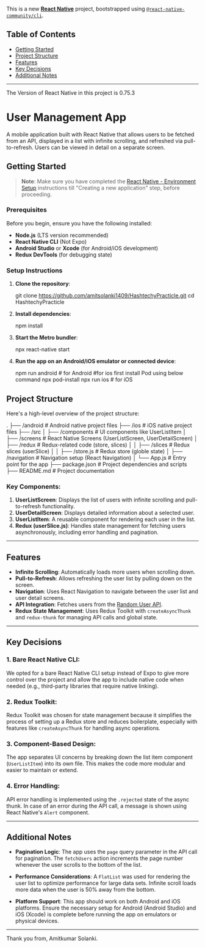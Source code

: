 This is a new [**React Native**](https://reactnative.dev) project, bootstrapped using [`@react-native-community/cli`](https://github.com/react-native-community/cli).

## Table of Contents

- [Getting Started](#getting-started)
- [Project Structure](#project-structure)
- [Features](#features)
- [Key Decisions](#key-decisions)
- [Additional Notes](#additional-notes)

---

The Version of React Native in this project is 0.75.3

# User Management App

A mobile application built with React Native that allows users to be fetched from an API, displayed in a list with infinite scrolling, and refreshed via pull-to-refresh. Users can be viewed in detail on a separate screen.

## Getting Started

> **Note**: Make sure you have completed the [React Native - Environment Setup](https://reactnative.dev/docs/environment-setup) instructions till "Creating a new application" step, before proceeding.

### Prerequisites

Before you begin, ensure you have the following installed:

- **Node.js** (LTS version recommended)
- **React Native CLI** (Not Expo)
- **Android Studio** or **Xcode** (for Android/iOS development)
- **Redux DevTools** (for debugging state)

### Setup Instructions

1. **Clone the repository**:

   git clone https://github.com/amitsolanki1409/HashtechyPracticle.git
   cd HashtechyPracticle

2. **Install dependencies**:

   npm install

3. **Start the Metro bundler**:

   npx react-native start

4. **Run the app on an Android/iOS emulator or connected device**:

   npm run android # for Android
   #for ios first install Pod using below command
   npx pod-install
   npx run ios # for iOS

## Project Structure

Here's a high-level overview of the project structure:

.
├── /android # Android native project files
├── /ios # iOS native project files
├── /src
│ ├── /components # UI components like UserListItem
│ ├── /screens # React Native Screens (UserListScreen, UserDetailScreen)
│ ├── /redux # Redux-related code (store, slices)
│ │ ├── /slices # Redux slices (userSlice)
│ │ ├── /store.js # Redux store (globle state)
│ ├── /navigation # Navigation setup (React Navigation)
│ └── App.js # Entry point for the app
├── package.json # Project dependencies and scripts
├── README.md # Project documentation

### **Key Components**:

1. **UserListScreen**: Displays the list of users with infinite scrolling and pull-to-refresh functionality.
2. **UserDetailScreen**: Displays detailed information about a selected user.
3. **UserListItem**: A reusable component for rendering each user in the list.
4. **Redux (userSlice.js)**: Handles state management for fetching users asynchronously, including error handling and pagination.

---

## Features

- **Infinite Scrolling**: Automatically loads more users when scrolling down.
- **Pull-to-Refresh**: Allows refreshing the user list by pulling down on the screen.
- **Navigation**: Uses React Navigation to navigate between the user list and user detail screens.
- **API Integration**: Fetches users from the [Random User API](https://randomuser.me/).
- **Redux State Management**: Uses Redux Toolkit with `createAsyncThunk` and `redux-thunk` for managing API calls and global state.

---

## Key Decisions

### **1. Bare React Native CLI**:

We opted for a bare React Native CLI setup instead of Expo to give more control over the project and allow the app to include native code when needed (e.g., third-party libraries that require native linking).

### **2. Redux Toolkit**:

Redux Toolkit was chosen for state management because it simplifies the process of setting up a Redux store and reduces boilerplate, especially with features like `createAsyncThunk` for handling async operations.

### **3. Component-Based Design**:

The app separates UI concerns by breaking down the list item component (`UserListItem`) into its own file. This makes the code more modular and easier to maintain or extend.

### **4. Error Handling**:

API error handling is implemented using the `.rejected` state of the async thunk. In case of an error during the API call, a message is shown using React Native's `Alert` component.

---

## Additional Notes

- **Pagination Logic**: The app uses the `page` query parameter in the API call for pagination. The `fetchUsers` action increments the page number whenever the user scrolls to the bottom of the list.
- **Performance Considerations**: A `FlatList` was used for rendering the user list to optimize performance for large data sets. Infinite scroll loads more data when the user is 50% away from the bottom.

- **Platform Support**: This app should work on both Android and iOS platforms. Ensure the necessary setup for Android (Android Studio) and iOS (Xcode) is complete before running the app on emulators or physical devices.

---

Thank you from,
Amitkumar Solanki.
